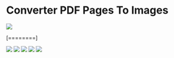 # Converter PDF Pages To Images



![](https://i.imgur.com/WkLgT4W.jpg)

[========]

![](https://img.shields.io/github/stars/AlexTox/Convert-PDF-To-Images?style=flat-square) ![](https://img.shields.io/github/forks/AlexTox/Convert-PDF-To-Images?style=flat-square) ![](https://img.shields.io/github/license/AlexTox/Convert-PDF-To-Images?style=flat-square) ![](https://img.shields.io/github/issues/AlexTox/Convert-PDF-To-Images?style=flat-square) ![](https://img.shields.io/github/v/release/AlexTox/Convert-PDF-To-Images?style=flat-square)
